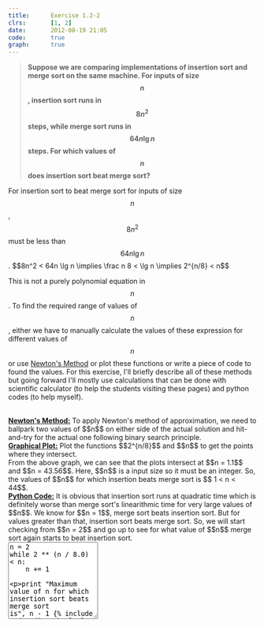 ```yaml
---
title:      Exercise 1.2-2
clrs:       [1, 2]
date:       2012-08-19 21:05
code:       true
graph:      true
---
```


>**Suppose we are comparing implementations of insertion sort and merge sort on the same machine. For inputs of size $$n$$, insertion sort runs in $$8n^2$$ steps, while merge sort runs in $$64n \lg n$$ steps. For which values of $$n$$ does insertion sort beat merge sort?**

For insertion sort to beat merge sort for inputs of size $$n$$, $$8n^2$$ must be less than $$64n \lg n$$.
\$$8n^2 < 64n \lg n \implies \frac n 8 < \lg n \implies 2^{n/8} < n$$

This is not a purely polynomial equation in $$n$$.  To find the required range of values of $$n$$, either we have to manually calculate the values of these expression for different values of $$n$$ or use [Newton's Method](http://en.wikipedia.org/wiki/Newton%27s_method) or plot these functions or write a piece of code to found the values. For this exercise, I'll briefly describe all of these methods but going forward I'll mostly use calculations that can be done with scientific calculator (to help the students visiting these pages) and python codes (to help myself).

<br/>
<b><u>Newton's Method:</u></b>
To apply Newton's method of approximation, we need to ballpark two values of $$n$$ on either side of the actual solution and hit-and-try for the actual one following binary search principle.

<br/>
<b><u>Graphical Plot:</u></b>
Plot the functions $$2^{n/8}$$ and $$n$$ to get the points where they intersect.

<div id="graph-box" class="graph-box"></div>
<script type="text/javascript">
    var board = JXG.JSXGraph.initBoard('graph-box', {boundingbox:[-5, 60, 50, -5], axis:true, showCopyright:false, showNavigation:false});
    var merge = board.create('functiongraph', [function(x){return x;}]);
    var insrt = board.create('functiongraph', [function(x){return Math.pow(2, x/8.0);}]);
    var ans_1 = board.create('intersection', [merge, insrt, 0]);
    var ans_2 = board.create('intersection', [merge, insrt, 1]);
</script>
From the above graph, we can see that the plots intersect at $$n = 1.1$$ and $$n = 43.56$$. Here, $$n$$ is a input size so it must be an integer. So, the values of $$n$$ for which insertion beats merge sort is $$ 1 < n < 44$$.

<br/>
<b><u>Python Code:</u></b>
It is obvious that insertion sort runs at quadratic time which is definitely worse than merge sort's linearithmic time for very large values of $$n$$. We know for $$n = 1$$, merge sort beats insertion sort. But for values greater than that, insertion sort beats merge sort. So, we will start checking from $$n = 2$$ and go up to see for what value of $$n$$ merge sort again starts to beat insertion sort.

<div class="clrs-code-wrapper">
<textarea id="clrs-code" data-editor="python" rows="10">
n = 2
while 2 ** (n / 8.0) < n:
    n += 1

print "Maximum value of n for which insertion sort beats merge sort is", n - 1
{% include code_editor.html %}